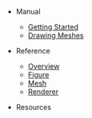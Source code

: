 * Manual
  * [Getting Started](/en/)
  * [Drawing Meshes](/en/drawing)

* Reference
  * [Overview](/en/api/)
  * [Figure](/en/api/figure)
  * [Mesh](/en/api/mesh)
  * [Renderer](/en/api/renderer)

* Resources